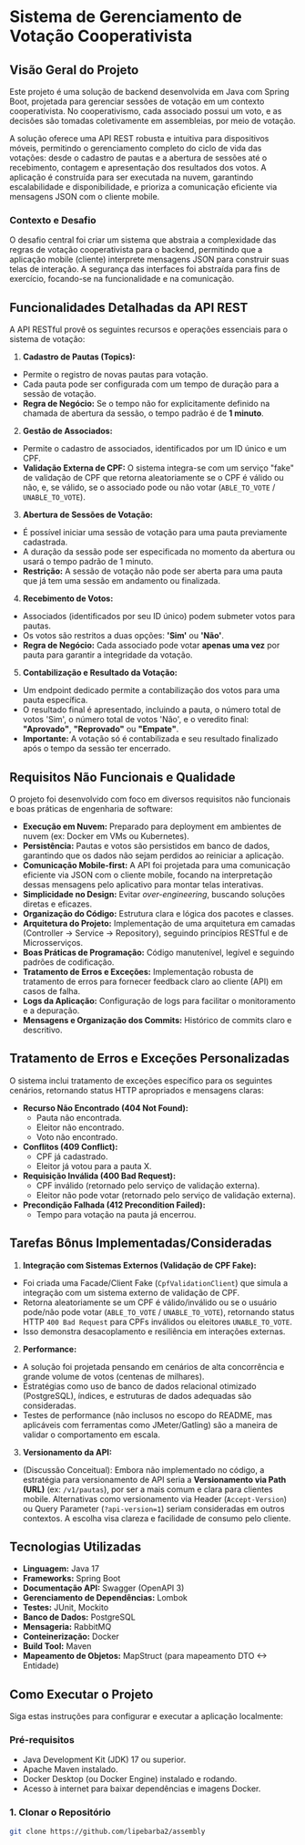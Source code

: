 # Sistema de Gerenciamento de Votação Cooperativista

## Visão Geral do Projeto

Este projeto é uma solução de backend desenvolvida em Java com Spring Boot, projetada para gerenciar sessões de votação em um contexto cooperativista. No cooperativismo, cada associado possui um voto, e as decisões são tomadas coletivamente em assembleias, por meio de votação.

A solução oferece uma API REST robusta e intuitiva para dispositivos móveis, permitindo o gerenciamento completo do ciclo de vida das votações: desde o cadastro de pautas e a abertura de sessões até o recebimento, contagem e apresentação dos resultados dos votos. A aplicação é construída para ser executada na nuvem, garantindo escalabilidade e disponibilidade, e prioriza a comunicação eficiente via mensagens JSON com o cliente mobile.

### Contexto e Desafio

O desafio central foi criar um sistema que abstraia a complexidade das regras de votação cooperativista para o backend, permitindo que a aplicação mobile (cliente) interprete mensagens JSON para construir suas telas de interação. A segurança das interfaces foi abstraída para fins de exercício, focando-se na funcionalidade e na comunicação.

## Funcionalidades Detalhadas da API REST

A API RESTful provê os seguintes recursos e operações essenciais para o sistema de votação:

1.  **Cadastro de Pautas (Topics):**
  * Permite o registro de novas pautas para votação.
  * Cada pauta pode ser configurada com um tempo de duração para a sessão de votação.
  * **Regra de Negócio:** Se o tempo não for explicitamente definido na chamada de abertura da sessão, o tempo padrão é de **1 minuto**.

2.  **Gestão de Associados:**
  * Permite o cadastro de associados, identificados por um ID único e um CPF.
  * **Validação Externa de CPF:** O sistema integra-se com um serviço "fake" de validação de CPF que retorna aleatoriamente se o CPF é válido ou não, e, se válido, se o associado pode ou não votar (`ABLE_TO_VOTE` / `UNABLE_TO_VOTE`).

3.  **Abertura de Sessões de Votação:**
  * É possível iniciar uma sessão de votação para uma pauta previamente cadastrada.
  * A duração da sessão pode ser especificada no momento da abertura ou usará o tempo padrão de 1 minuto.
  * **Restrição:** A sessão de votação não pode ser aberta para uma pauta que já tem uma sessão em andamento ou finalizada.

4.  **Recebimento de Votos:**
  * Associados (identificados por seu ID único) podem submeter votos para pautas.
  * Os votos são restritos a duas opções: **'Sim'** ou **'Não'**.
  * **Regra de Negócio:** Cada associado pode votar **apenas uma vez** por pauta para garantir a integridade da votação.

5.  **Contabilização e Resultado da Votação:**
  * Um endpoint dedicado permite a contabilização dos votos para uma pauta específica.
  * O resultado final é apresentado, incluindo a pauta, o número total de votos 'Sim', o número total de votos 'Não', e o veredito final: **"Aprovado"**, **"Reprovado"** ou **"Empate"**.
  * **Importante:** A votação só é contabilizada e seu resultado finalizado após o tempo da sessão ter encerrado.

## Requisitos Não Funcionais e Qualidade

O projeto foi desenvolvido com foco em diversos requisitos não funcionais e boas práticas de engenharia de software:

* **Execução em Nuvem:** Preparado para deployment em ambientes de nuvem (ex: Docker em VMs ou Kubernetes).
* **Persistência:** Pautas e votos são persistidos em banco de dados, garantindo que os dados não sejam perdidos ao reiniciar a aplicação.
* **Comunicação Mobile-first:** A API foi projetada para uma comunicação eficiente via JSON com o cliente mobile, focando na interpretação dessas mensagens pelo aplicativo para montar telas interativas.
* **Simplicidade no Design:** Evitar *over-engineering*, buscando soluções diretas e eficazes.
* **Organização do Código:** Estrutura clara e lógica dos pacotes e classes.
* **Arquitetura do Projeto:** Implementação de uma arquitetura em camadas (Controller -> Service -> Repository), seguindo princípios RESTful e de Microsserviços.
* **Boas Práticas de Programação:** Código manutenível, legível e seguindo padrões de codificação.
* **Tratamento de Erros e Exceções:** Implementação robusta de tratamento de erros para fornecer feedback claro ao cliente (API) em casos de falha.
* **Logs da Aplicação:** Configuração de logs para facilitar o monitoramento e a depuração.
* **Mensagens e Organização dos Commits:** Histórico de commits claro e descritivo.

## Tratamento de Erros e Exceções Personalizadas

O sistema inclui tratamento de exceções específico para os seguintes cenários, retornando status HTTP apropriados e mensagens claras:

* **Recurso Não Encontrado (404 Not Found):**
  * Pauta não encontrada.
  * Eleitor não encontrado.
  * Voto não encontrado.
* **Conflitos (409 Conflict):**
  * CPF já cadastrado.
  * Eleitor já votou para a pauta X.
* **Requisição Inválida (400 Bad Request):**
  * CPF inválido (retornado pelo serviço de validação externa).
  * Eleitor não pode votar (retornado pelo serviço de validação externa).
* **Precondição Falhada (412 Precondition Failed):**
  * Tempo para votação na pauta já encerrou.

## Tarefas Bônus Implementadas/Consideradas

1.  **Integração com Sistemas Externos (Validação de CPF Fake):**
  * Foi criada uma Facade/Client Fake (`CpfValidationClient`) que simula a integração com um sistema externo de validação de CPF.
  * Retorna aleatoriamente se um CPF é válido/inválido ou se o usuário pode/não pode votar (`ABLE_TO_VOTE` / `UNABLE_TO_VOTE`), retornando status HTTP `400 Bad Request` para CPFs inválidos ou eleitores `UNABLE_TO_VOTE`.
  * Isso demonstra desacoplamento e resiliência em interações externas.

2.  **Performance:**
  * A solução foi projetada pensando em cenários de alta concorrência e grande volume de votos (centenas de milhares).
  * Estratégias como uso de banco de dados relacional otimizado (PostgreSQL), índices, e estruturas de dados adequadas são consideradas.
  * Testes de performance (não inclusos no escopo do README, mas aplicáveis com ferramentas como JMeter/Gatling) são a maneira de validar o comportamento em escala.

3.  **Versionamento da API:**
  * (Discussão Conceitual): Embora não implementado no código, a estratégia para versionamento de API seria a **Versionamento via Path (URL)** (ex: `/v1/pautas`), por ser a mais comum e clara para clientes mobile. Alternativas como versionamento via Header (`Accept-Version`) ou Query Parameter (`?api-version=1`) seriam consideradas em outros contextos. A escolha visa clareza e facilidade de consumo pelo cliente.

## Tecnologias Utilizadas

* **Linguagem:** Java 17
* **Frameworks:** Spring Boot
* **Documentação API:** Swagger (OpenAPI 3)
* **Gerenciamento de Dependências:** Lombok
* **Testes:** JUnit, Mockito
* **Banco de Dados:** PostgreSQL
* **Mensageria:** RabbitMQ
* **Conteinerização:** Docker
* **Build Tool:** Maven
* **Mapeamento de Objetos:** MapStruct (para mapeamento DTO <-> Entidade)

## Como Executar o Projeto

Siga estas instruções para configurar e executar a aplicação localmente:

### Pré-requisitos

* Java Development Kit (JDK) 17 ou superior.
* Apache Maven instalado.
* Docker Desktop (ou Docker Engine) instalado e rodando.
* Acesso à internet para baixar dependências e imagens Docker.

### 1. Clonar o Repositório

```bash
git clone https://github.com/lipebarba2/assembly 
